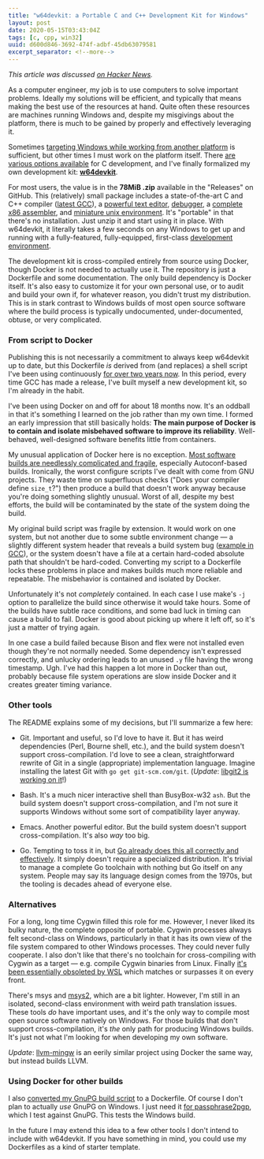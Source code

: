 ```yaml
---
title: "w64devkit: a Portable C and C++ Development Kit for Windows"
layout: post
date: 2020-05-15T03:43:04Z
tags: [c, cpp, win32]
uuid: d600d846-3692-474f-adbf-45db63079581
excerpt_separator: <!--more-->
---
```


*This article was discussed [on Hacker News][hn].*

As a computer engineer, my job is to use computers to solve important
problems. Ideally my solutions will be efficient, and typically that
means making the best use of the resources at hand. Quite often these
resources are machines running Windows and, despite my misgivings about
the platform, there is much to be gained by properly and effectively
leveraging it.

Sometimes [targeting Windows while working from another platform][wine]
is sufficient, but other times I must work on the platform itself. There
[are various options available][four] for C development, and I've
finally formalized my own development kit: [**w64devkit**][repo].

<!--more-->

For most users, the value is in the **78MiB .zip** available in the
"Releases" on GitHub. This (relatively) small package includes a
state-of-the-art C and C++ compiler ([latest GCC][w64]), a [powerful
text editor][vim], [debugger][gdb], a [complete x86 assembler][nasm],
and [miniature unix environment][bb]. It's "portable" in that there's no
installation. Just unzip it and start using it in place. With w64devkit,
it literally takes a few seconds on any Windows to get up and running
with a fully-featured, fully-equipped, first-class [development
environment][ide].

The development kit is cross-compiled entirely from source using Docker,
though Docker is not needed to actually use it. The repository is just a
Dockerfile and some documentation. The only build dependency is Docker
itself. It's also easy to customize it for your own personal use, or to
audit and build your own if, for whatever reason, you didn't trust my
distribution. This is in stark contrast to Windows builds of most open
source software where the build process is typically undocumented,
under-documented, obtuse, or very complicated.

### From script to Docker

Publishing this is not necessarily a commitment to always keep w64devkit
up to date, but this Dockerfile *is* derived from (and replaces) a shell
script I've been using continuously [for over two years now][blast]. In
this period, every time GCC has made a release, I've built myself a new
development kit, so I'm already in the habit.

I've been using Docker on and off for about 18 months now. It's an
oddball in that it's something I learned on the job rather than my own
time. I formed an early impression that still basically holds: **The
main purpose of Docker is to contain and isolate misbehaved software to
improve its reliability**. Well-behaved, well-designed software benefits
little from containers.

My unusual application of Docker here is no exception. [Most software
builds are needlessly complicated and fragile][simple], especially
Autoconf-based builds. Ironically, the worst configure scripts I've
dealt with come from GNU projects. They waste time on superfluous checks
("Does your compiler define `size_t`?") then produce a build that
doesn't work anyway because you're doing something slightly unusual.
Worst of all, despite my best efforts, the build will be contaminated by
the state of the system doing the build.

My original build script was fragile by extension. It would work on one
system, but not another due to some subtle environment change — a
slightly different system header that reveals a build system bug
([example in GCC][bug]), or the system doesn't have a file at a certain
hard-coded absolute path that shouldn't be hard-coded. Converting my
script to a Dockerfile locks these problems in place and makes builds
much more reliable and repeatable. The misbehavior is contained and
isolated by Docker.

Unfortunately it's not *completely* contained. In each case I use make's
`-j` option to parallelize the build since otherwise it would take
hours. Some of the builds have subtle race conditions, and some bad luck
in timing can cause a build to fail. Docker is good about picking up
where it left off, so it's just a matter of trying again.

In one case a build failed because Bison and flex were not installed
even though they're not normally needed. Some dependency isn't expressed
correctly, and unlucky ordering leads to an unused `.y` file having the
wrong timestamp. Ugh. I've had this happen a lot more in Docker than
out, probably because file system operations are slow inside Docker and
it creates greater timing variance.

### Other tools

The README explains some of my decisions, but I'll summarize a few here:

* Git. Important and useful, so I'd love to have it. But it has weird
  dependencies (Perl, Bourne shell, etc.), and the build system doesn't
  support cross-compilation. I'd love to see a clean, straightforward
  rewrite of Git in a single (appropriate) implementation language.
  Imagine installing the latest Git with `go get git-scm.com/git`.
  (*Update*: [libgit2 is working on it][git2]!)

* Bash. It's a much nicer interactive shell than BusyBox-w32 `ash`. But
  the build system doesn't support cross-compilation, and I'm not sure
  it supports Windows without some sort of compatibility layer anyway.

* Emacs. Another powerful editor. But the build system doesn't support
  cross-compilation. It's also *way* too big.

* Go. Tempting to toss it in, but [Go already does this all correctly
  and effectively][go]. It simply doesn't require a specialized
  distribution. It's trivial to manage a complete Go toolchain with
  nothing but Go itself on any system. People may say its language
  design comes from the 1970s, but the tooling is decades ahead of
  everyone else.

### Alternatives 

For a long, long time Cygwin filled this role for me. However, I never
liked its bulky nature, the complete opposite of portable. Cygwin
processes always felt second-class on Windows, particularly in that it
has its own view of the file system compared to other Windows processes.
They could never fully cooperate. I also don't like that there's no
toolchain for cross-compiling with Cygwin as a target — e.g. compile
Cygwin binaries from Linux. Finally [it's been essentially obsoleted by
WSL][wsl] which matches or surpasses it on every front.

There's msys and [msys2][msys2], which are a bit lighter. However, I'm
still in an isolated, second-class environment with weird path
translation issues. These tools *do* have important uses, and it's the
only way to compile most open source software natively on Windows. For
those builds that don't support cross-compilation, it's *the* only path
for producing Windows builds. It's just not what I'm looking for when
developing my own software.

*Update*: [llvm-mingw][llvm] is an eerily similar project using Docker
the same way, but instead builds LLVM.

### Using Docker for other builds

I also [converted my GnuPG build script][gnupg] to a Dockerfile. Of
course I don't plan to actually *use* GnuPG on Windows. I just need it
[for passphrase2pgp][p2], which I test against GnuPG. This tests the
Windows build.

In the future I may extend this idea to a few other tools I don't intend
to include with w64devkit. If you have something in mind, you could use
my Dockerfiles as a kind of starter template.


[bb]: https://frippery.org/busybox/
[blast]: /blog/2018/04/13/#a-better-alternative
[bug]: https://gcc.gnu.org/legacy-ml/gcc/2017-05/msg00219.html
[four]: /blog/2016/06/13/
[gdb]: https://www.gnu.org/software/gdb/
[git2]: https://github.com/libgit2/libgit2/pull/5507
[gnupg]: https://github.com/skeeto/gnupg-windows-build
[go]: /blog/2020/01/21/
[hn]: https://news.ycombinator.com/item?id=23292161
[ide]: https://sanctum.geek.nz/arabesque/unix-as-ide-introduction/
[llvm]: https://github.com/mstorsjo/llvm-mingw
[msys2]: https://www.msys2.org/
[nasm]:https://www.nasm.us/ 
[p2]: /blog/2019/07/10/
[repo]: https://github.com/skeeto/w64devkit
[simple]: /blog/2017/03/30/
[vim]: https://www.vim.org/
[w64]: http://mingw-w64.org/
[wine]: /blog/2018/11/15/
[wsl]: /blog/2017/11/30/
